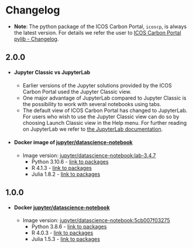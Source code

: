# Changelog

 -  **Note**: The python package of the ICOS Carbon Portal, `icoscp`, is always the latest version. For details we refer the user to [ICOS Carbon Portal pylib - Changelog](https://icos-carbon-portal.github.io/pylib/changelog/).
## 2.0.0
- #### Jupyter Classic vs JupyterLab
    - Earlier versions of the Jupyter solutions provided by the ICOS Carbon Portal used the Jupyter Classic view. 
    - One major advantage of JupyterLab compared to Jupyter Classic is the possibility to work with several notebooks using tabs.
    - The default view of ICOS Carbon Portal has changed to JupyterLab. For users who wish to use the Jupyter Classic view can do so by choosing Launch Classic view in the Help menu.
	  For further reading on JupyterLab we refer to [the JupyterLab documentation](https://jupyterlab.readthedocs.io/en/stable/).

		 
     
	 
-  #### Docker image of [jupyter/datascience-notebook](https://jupyter-docker-stacks.readthedocs.io/en/latest/using/selecting.html#jupyter-datascience-notebook) 
     - Image version: [jupyter/datascience-notebook:lab-3.4.7](https://hub.docker.com/layers/jupyter/datascience-notebook/lab-3.4.7/images/sha256-731da3b2844e168d677e622d6ce127e790117e291c57933deefd93bc5f79217d?context=explore)
		- Python 3.10.6 - [link to packages](https://github.com/jupyter/docker-stacks/wiki/x86_64-datascience-notebook-dc95493e13c4#python-packages)  
		- R 4.1.3 - [link to packages](https://github.com/jupyter/docker-stacks/wiki/x86_64-datascience-notebook-dc95493e13c4#r-packages)
		- Julia 1.8.2 - [link to packages](https://github.com/jupyter/docker-stacks/wiki/x86_64-datascience-notebook-dc95493e13c4#julia-packages)
 
	 
## 1.0.0
 - #### Docker [jupyter/datascience-notebook](https://jupyter-docker-stacks.readthedocs.io/en/latest/using/selecting.html#jupyter-datascience-notebook) 
	- Image version: [jupyter/datascience-notebook:5cb007f03275](https://hub.docker.com/layers/jupyter/datascience-notebook/5cb007f03275/images/sha256-e6d5c7d595d25f6ec7a894d8fcc7cb4b542c28f65fb71cdf0cb9b77f0ce0ddd0?context=explore)
		- Python 3.8.6 - [link to packages](https://github.com/jupyter/docker-stacks/wiki/datascience-notebook-5cb007f03275#python-packages)  
		- R 4.0.3 - [link to packages](https://github.com/jupyter/docker-stacks/wiki/datascience-notebook-5cb007f03275#r-packages)
		- Julia 1.5.3 - [link to packages](https://github.com/jupyter/docker-stacks/wiki/datascience-notebook-5cb007f03275#julia-packages)
  



